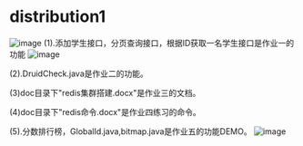# distribution1
![image](https://user-images.githubusercontent.com/43924951/197343286-d3f5b6da-005c-487d-9336-4b5b9f182ed0.png)
(1).添加学生接口，分页查询接口，根据ID获取一名学生接口是作业一的功能
![image](https://user-images.githubusercontent.com/43924951/197344948-5d185511-b09e-4bf5-b341-0f0b554fa76b.png)

(2).DruidCheck.java是作业二的功能。

(3)doc目录下"redis集群搭建.docx"是作业三的文档。

(4)doc目录下"redis命令.docx"是作业四练习的命令。

(5).分数排行榜，GlobalId.java,bitmap.java是作业五的功能DEMO。
![image](https://user-images.githubusercontent.com/43924951/197344871-1f4e530f-b1dd-411c-880a-fb163b265d63.png)


